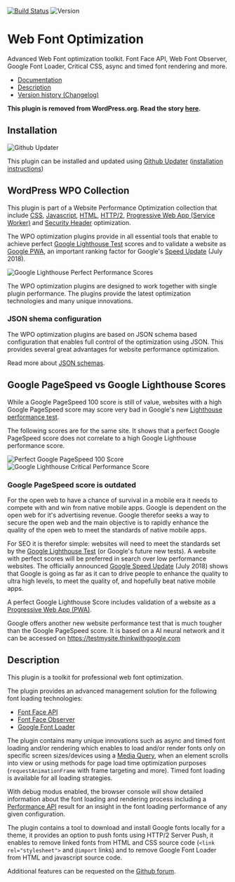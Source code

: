 [![Build Status](https://travis-ci.org/o10n-x/wordpress-font-optimization.svg?branch=master)](https://travis-ci.org/o10n-x/wordpress-font-optimization) ![Version](https://img.shields.io/github/release/o10n-x/wordpress-font-optimization.svg)

# Web Font Optimization

Advanced Web Font optimization toolkit. Font Face API, Web Font Observer, Google Font Loader, Critical CSS, async and timed font rendering and more.

* [Documentation](https://github.com/o10n-x/wordpress-font-optimization/tree/master/docs)
* [Description](https://github.com/o10n-x/wordpress-font-optimization#description)
* [Version history (Changelog)](https://github.com/o10n-x/wordpress-font-optimization/releases)

**This plugin is removed from WordPress.org. Read the story [here](https://github.com/o10n-x/wordpress-css-optimization/issues/4).**

## Installation

![Github Updater](https://github.com/afragen/github-updater/raw/develop/assets/GitHub_Updater_logo_small.png)

This plugin can be installed and updated using [Github Updater](https://github.com/afragen/github-updater) ([installation instructions](https://github.com/afragen/github-updater/wiki/Installation))

## WordPress WPO Collection

This plugin is part of a Website Performance Optimization collection that include [CSS](https://github.com/o10n-x/wordpress-css-optimization), [Javascript](https://github.com/o10n-x/wordpress-javascript-optimization), [HTML](https://github.com/o10n-x/wordpress-html-optimization), [HTTP/2](https://github.com/o10n-x/wordpress-http2-optimization), [Progressive Web App (Service Worker)](https://github.com/o10n-x/wordpress-pwa-optimization) and [Security Header](https://github.com/o10n-x/wordpress-security-header-optimization) optimization. 

The WPO optimization plugins provide in all essential tools that enable to achieve perfect [Google Lighthouse Test](https://developers.google.com/web/tools/lighthouse/) scores and to validate a website as [Google PWA](https://developers.google.com/web/progressive-web-apps/), an important ranking factor for Google's [Speed Update](https://searchengineland.com/google-speed-update-page-speed-will-become-ranking-factor-mobile-search-289904) (July 2018).

![Google Lighthouse Perfect Performance Scores](https://github.com/o10n-x/wordpress-css-optimization/blob/master/docs/images/google-lighthouse-pwa-validation.jpg)

The WPO optimization plugins are designed to work together with single plugin performance. The plugins provide the latest optimization technologies and many unique innovations.

### JSON shema configuration

The WPO optimization plugins are based on JSON schema based configuration that enables full control of the optimization using JSON. This provides several great advantages for website performance optimization.

Read more about [JSON schemas](https://github.com/o10n-x/wordpress-o10n-core/tree/master/schemas).

## Google PageSpeed vs Google Lighthouse Scores

While a Google PageSpeed 100 score is still of value, websites with a high Google PageSpeed score may score very bad in Google's new [Lighthouse performance test](https://developers.google.com/web/tools/lighthouse/). 

The following scores are for the same site. It shows that a perfect Google PageSpeed score does not correlate to a high Google Lighthouse performance score.

![Perfect Google PageSpeed 100 Score](https://github.com/o10n-x/wordpress-css-optimization/blob/master/docs/images/google-pagespeed-100.png) ![Google Lighthouse Critical Performance Score](https://github.com/o10n-x/wordpress-css-optimization/blob/master/docs/images/lighthouse-performance-15.png)

### Google PageSpeed score is outdated

For the open web to have a chance of survival in a mobile era it needs to compete with and win from native mobile apps. Google is dependent on the open web for it's advertising revenue. Google therefor seeks a way to secure the open web and the main objective is to rapidly enhance the quality of the open web to meet the standards of native mobile apps.

For SEO it is therefor simple: websites will need to meet the standards set by the [Google Lighthouse Test](https://developers.google.com/web/tools/lighthouse/) (or Google's future new tests). A website with perfect scores will be preferred in search over low performance websites. The officially announced [Google Speed Update](https://searchengineland.com/google-speed-update-page-speed-will-become-ranking-factor-mobile-search-289904) (July 2018) shows that Google is going as far as it can to drive people to enhance the quality to ultra high levels, to meet the quality of, and hopefully beat native mobile apps.

A perfect Google Lighthouse Score includes validation of a website as a [Progressive Web App (PWA)](https://developers.google.com/web/progressive-web-apps/).

Google offers another new website performance test that is much tougher than the Google PageSpeed score. It is based on a AI neural network and it can be accessed on https://testmysite.thinkwithgoogle.com

## Description

This plugin is a toolkit for professional web font optimization. 

The plugin provides an advanced management solution for the following font loading technologies:

* [Font Face API](https://developer.mozilla.org/nl/docs/Web/API/FontFace)
* [Font Face Observer](https://fontfaceobserver.com/)
* [Google Font Loader](https://developers.google.com/fonts/docs/webfont_loader)

The plugin contains many unique innovations such as async and timed font loading and/or rendering which enables to load and/or render fonts only on specific screen sizes/devices using a [Media Query](https://developer.mozilla.org/en-US/docs/Web/CSS/Media_Queries/Using_media_queries), when an element scrolls into view or using methods for page load time optimization purposes (`requestAnimationFrame` with frame targeting and more). Timed font loading is available for all loading strategies. 

With debug modus enabled, the browser console will show detailed information about the font loading and rendering process including a [Performance API](https://developer.mozilla.org/nl/docs/Web/API/Performance) result for an insight in the font loading performance of any given configuration.

The plugin contains a tool to download and install Google fonts locally for a theme, it provides an option to push fonts using HTTP/2 Server Push, it enables to remove linked fonts from HTML and CSS source code (`<link rel="stylesheet">` and `@import` links) and to remove Google Font Loader from HTML and javascript source code.

Additional features can be requested on the [Github forum](https://github.com/o10n-x/wordpress-font-optimization/issues).
